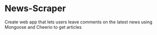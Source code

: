 # News-Scraper
Create web app that lets users leave comments on the latest news using Mongoose and Cheerio to get articles
